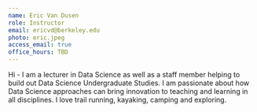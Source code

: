```yaml
---
name: Eric Van Dusen
role: Instructor
email: ericvd@berkeley.edu
photo: eric.jpeg
access_email: true
office_hours: TBD
---
```


Hi - I am a lecturer in Data Science as well as a staff member helping to build out Data Science Undergraduate Studies. I am passionate about how Data Science approaches can bring innovation to teaching and learning in all disciplines. I love trail running, kayaking, camping and exploring.

